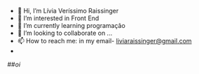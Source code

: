 - 👋 Hi, I’m Lívia Veríssimo Raissinger
- 👀 I’m interested in Front End
- 🌱 I’m currently learning programação
- 💞️ I’m looking to collaborate on ...
- 📫 How to reach me: in my email- liviaraissinger@gmail.com
- 
##*oi*
<!---
Livia9/Livia9 is a ✨ special ✨ repository because its `README.md` (this file) appears on your GitHub profile.
You can click the Preview link to take a look at your changes.
--->
